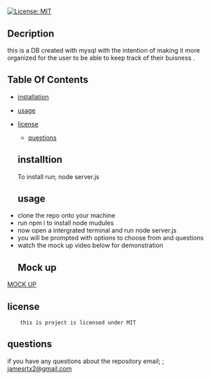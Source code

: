 # 
  
  [![License: MIT](https://img.shields.io/badge/License-MIT-yellow.svg)](https://opensource.org/licenses/MIT)

  ## Decription
  this is a DB created with mysql with the intention of making it more organized for the user to be able to keep track of their buisness .

  ## Table Of Contents

  * [installation](#installation)
  
  * [usage](#usage)
  
* [license](#license)


  * [questions](#questions)

  ## installtion

  To install run;
  node server.js

  
  ## usage
  <li>clone the repo onto your machine </li>
  <li>run npm i to install node mudules </li>
  <li>now open a intergrated terminal and run node server.js </li>
  <li>you will be prompted with options to choose from and questions</li>
  <li>watch the mock up video below for demonstration</li>
  
  ## Mock up 
 <a href="https://drive.google.com/file/d/1hCcze7-iR0eetmVhmFYeRpvAGfQW9leg/view"> MOCK UP </a>
  
   
  ## license

        this is project is licensed under MIT

  ## questions

  if you have any questions about the repository email;
 ; jamesrtx2@gmail.com 



